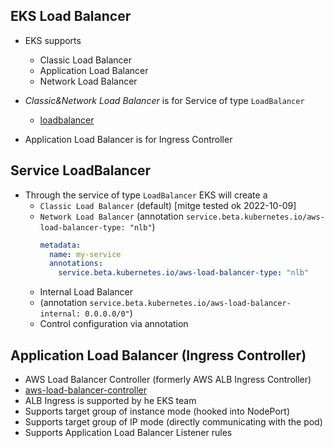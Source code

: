 ## EKS Load Balancer
 - EKS supports 
   - Classic Load Balancer
   - Application Load Balancer
   - Network Load Balancer

 - *Classic&Network Load Balancer* is for Service of type `LoadBalancer`
   - [loadbalancer](https://kubernetes.io/docs/concepts/services-networking/service/#loadbalancer) 
 - Application Load Balancer is for Ingress  Controller

## Service LoadBalancer
 - Through the service of type  `LoadBalancer` EKS will create a
   - `Classic Load Balancer` (default) [mitge tested ok 2022-10-09]
   - `Network Load Balancer` (annotation `service.beta.kubernetes.io/aws-load-balancer-type: "nlb"`)
     ```yaml
     metadata:
       name: my-service
       annotations:
         service.beta.kubernetes.io/aws-load-balancer-type: "nlb"
     ```
   - Internal Load Balancer
   - (annotation `service.beta.kubernetes.io/aws-load-balancer-internal: 0.0.0.0/0"`)
   - Control configuration via annotation

## Application Load Balancer (Ingress Controller)
 - AWS Load Balancer Controller (formerly AWS ALB Ingress Controller)
 - [aws-load-balancer-controller](https://github.com/kubernetes-sigs/aws-load-balancer-controller)
 - ALB Ingress is supported by he EKS team
 - Supports target group of instance mode (hooked into NodePort)
 - Supports target group of IP mode (directly communicating with the pod)
 - Supports Application Load Balancer Listener rules